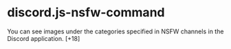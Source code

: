 # discord.js-nsfw-command
You can see images under the categories specified in NSFW channels in the Discord application. [+18]
